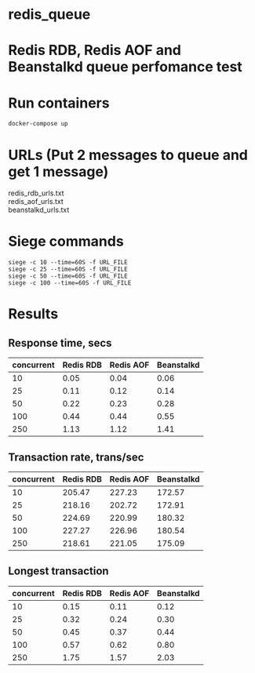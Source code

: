 # redis_queue

# Redis RDB, Redis AOF and Beanstalkd queue perfomance test

# Run containers
`docker-compose up`

# URLs (Put 2 messages to queue and get 1 message)
redis_rdb_urls.txt  
redis_aof_urls.txt  
beanstalkd_urls.txt  

# Siege commands
```
siege -c 10 --time=60S -f URL_FILE
siege -c 25 --time=60S -f URL_FILE
siege -c 50 --time=60S -f URL_FILE
siege -c 100 --time=60S -f URL_FILE
```

# Results
## Response time, secs
concurrent | Redis RDB | Redis AOF | Beanstalkd |  
--- | --- | --- | --- |  
10 | 0.05 | 0.04 | 0.06 |  
25 | 0.11 | 0.12 | 0.14 |  
50 | 0.22 | 0.23 | 0.28 |  
100 | 0.44 | 0.44 | 0.55 | 
250 | 1.13 | 1.12 | 1.41 |
 
## Transaction rate, trans/sec
concurrent | Redis RDB | Redis AOF | Beanstalkd |  
--- | --- | --- | --- |  
10 | 205.47 | 227.23 | 172.57 |  
25 | 218.16 | 202.72 | 172.91 |  
50 | 224.69 | 220.99 | 180.32 |  
100 | 227.27 | 226.96 | 180.54 |
250 | 218.61 | 221.05 | 175.09 |
 
## Longest transaction
concurrent | Redis RDB | Redis AOF | Beanstalkd |  
--- | --- | --- | --- |  
10 | 0.15 | 0.11 | 0.12 |  
25 | 0.32 | 0.24 | 0.30 |  
50 | 0.45 | 0.37 | 0.44 |  
100 | 0.57 | 0.62 | 0.80 |
250 | 1.75 | 1.57 | 2.03 |
